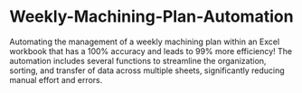 # Weekly-Machining-Plan-Automation
Automating the management of a weekly machining plan within an Excel workbook that has a 100% accuracy and leads to 99% more efficiency! The automation includes several functions to streamline the organization, sorting, and transfer of data across multiple sheets, significantly reducing manual effort and errors.
